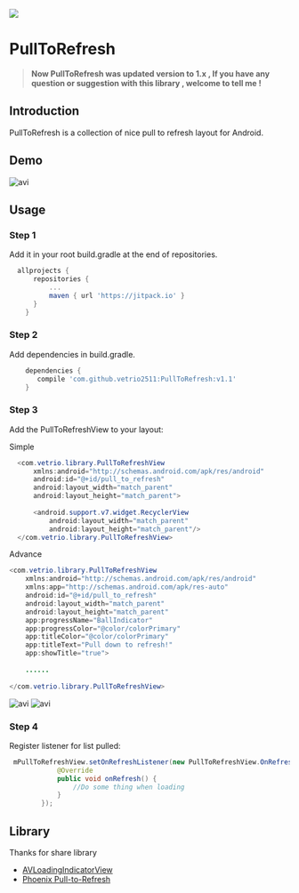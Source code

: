 [![](https://jitpack.io/v/vetrio2511/PullToRefresh.svg)](https://jitpack.io/#vetrio2511/PullToRefresh)

PullToRefresh
===================

> **Now PullToRefresh was updated version to 1.x , If you have any question or suggestion  with this library , welcome to tell me !**

## Introduction
PullToRefresh is a collection of nice pull to refresh layout for Android.

## Demo
![avi](demo.gif)

## Usage

### Step 1
Add it in your root build.gradle at the end of repositories.

```groovy
  allprojects {
	  repositories {
		  ...
		  maven { url 'https://jitpack.io' }
	  }
	}
``` 
  
### Step 2

Add dependencies in build.gradle.
```groovy
    dependencies {
       compile 'com.github.vetrio2511:PullToRefresh:v1.1'
    }
``` 

### Step 3
Add the PullToRefreshView to your layout:

Simple
```java
  <com.vetrio.library.PullToRefreshView
      xmlns:android="http://schemas.android.com/apk/res/android"
      android:id="@+id/pull_to_refresh"
      android:layout_width="match_parent"
      android:layout_height="match_parent">
  
      <android.support.v7.widget.RecyclerView
          android:layout_width="match_parent"
          android:layout_height="match_parent"/>
  </com.vetrio.library.PullToRefreshView>
```

Advance

```java
<com.vetrio.library.PullToRefreshView
    xmlns:android="http://schemas.android.com/apk/res/android"
    xmlns:app="http://schemas.android.com/apk/res-auto"
    android:id="@+id/pull_to_refresh"
    android:layout_width="match_parent"
    android:layout_height="match_parent"
    app:progressName="BallIndicator"
    app:progressColor="@color/colorPrimary"
    app:titleColor="@color/colorPrimary"
    app:titleText="Pull down to refresh!"
    app:showTitle="true">
    
    ......
    
</com.vetrio.library.PullToRefreshView>
```

![avi](demo.gif)
![avi](demo2.gif)
### Step 4
Register listener for list pulled:

```java
 mPullToRefreshView.setOnRefreshListener(new PullToRefreshView.OnRefreshListener() {
            @Override
            public void onRefresh() {
                //Do some thing when loading
            }
        });
```
## Library
Thanks for share library
+ [AVLoadingIndicatorView](https://github.com/81813780/AVLoadingIndicatorView)
+ [Phoenix Pull-to-Refresh](https://github.com/Yalantis/Phoenix)
